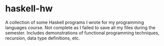 # haskell-hw
A collection of some Haskell programs I wrote for my programming languages course. Not complete as I failed to save all my files during the semester. Includes demonstrations of functional programming techniques, recursion, data type definitions, etc.
